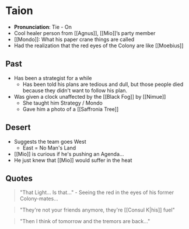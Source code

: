 # Taion
- **Pronunciation**: Tie - On
- Cool healer person from [[Agnus]], [[Mio]]’s party member
- [[Mondo]]: What his paper crane things are called
- Had the realization that the red eyes of the Colony are like [[Moebius]]

## Past
- Has been a strategist for a while
	- Has been told his plans are tedious and dull, but those people died because they didn't want to follow his plan.
- Was given a clock unaffected by the [[Black Fog]] by [[Nimue]]
	- She taught him Strategy / Mondo
	- Gave him a photo of a [[Saffronia Tree]]

## Desert
- Suggests the team goes West
	- East = No Man's Land
- [[Mio]] is curious if he's pushing an Agenda...
- He just knew that [[Mio]] would suffer in the heat

## Quotes
> "That Light... Is that..." - Seeing the red in the eyes of his former Colony-mates...

>  "They're not your friends anymore, they're [[Consul K|his]] fuel"

> "Then I think of tomorrow and the tremors are back..."